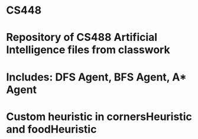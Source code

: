 # CS448
# Repository of CS488 Artificial Intelligence files from classwork
# Includes: DFS Agent, BFS Agent, A* Agent
# Custom heuristic in cornersHeuristic and foodHeuristic
